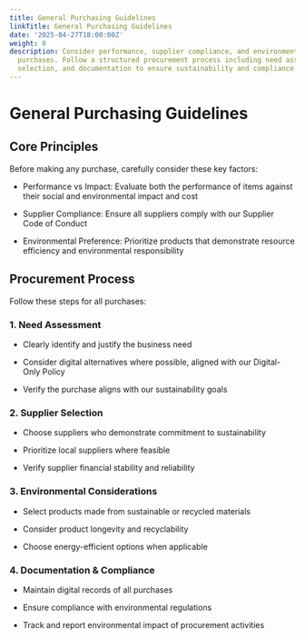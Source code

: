 ```yaml
---
title: General Purchasing Guidelines
linkTitle: General Purchasing Guidelines
date: '2025-04-27T18:00:00Z'
weight: 0
description: Consider performance, supplier compliance, and environmental impact before
  purchases. Follow a structured procurement process including need assessment, supplier
  selection, and documentation to ensure sustainability and compliance.
---
```



# General Purchasing Guidelines

## Core Principles

Before making any purchase, carefully consider these key factors:

- Performance vs Impact: Evaluate both the performance of items against their social and environmental impact and cost

- Supplier Compliance: Ensure all suppliers comply with our Supplier Code of Conduct

- Environmental Preference: Prioritize products that demonstrate resource efficiency and environmental responsibility

## Procurement Process

Follow these steps for all purchases:

### 1. Need Assessment

- Clearly identify and justify the business need

- Consider digital alternatives where possible, aligned with our Digital-Only Policy

- Verify the purchase aligns with our sustainability goals

### 2. Supplier Selection

- Choose suppliers who demonstrate commitment to sustainability

- Prioritize local suppliers where feasible

- Verify supplier financial stability and reliability

### 3. Environmental Considerations

- Select products made from sustainable or recycled materials

- Consider product longevity and recyclability

- Choose energy-efficient options when applicable

### 4. Documentation & Compliance

- Maintain digital records of all purchases

- Ensure compliance with environmental regulations

- Track and report environmental impact of procurement activities

<!-- Unsupported block type: callout -->